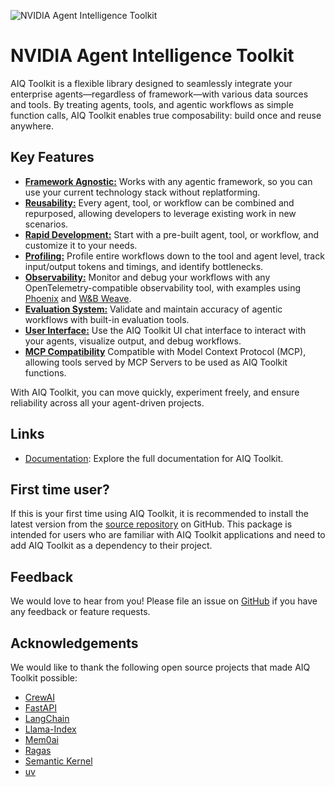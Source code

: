 <!--
SPDX-FileCopyrightText: Copyright (c) 2024-2025, NVIDIA CORPORATION & AFFILIATES. All rights reserved.
SPDX-License-Identifier: Apache-2.0

Licensed under the Apache License, Version 2.0 (the "License");
you may not use this file except in compliance with the License.
You may obtain a copy of the License at

http://www.apache.org/licenses/LICENSE-2.0

Unless required by applicable law or agreed to in writing, software
distributed under the License is distributed on an "AS IS" BASIS,
WITHOUT WARRANTIES OR CONDITIONS OF ANY KIND, either express or implied.
See the License for the specific language governing permissions and
limitations under the License.
-->

![NVIDIA Agent Intelligence Toolkit](https://media.githubusercontent.com/media/NVIDIA/AIQToolkit/refs/heads/main/docs/source/_static/aiqtoolkit_banner.png "AIQ Toolkit banner image")

# NVIDIA Agent Intelligence Toolkit

AIQ Toolkit is a flexible library designed to seamlessly integrate your enterprise agents—regardless of framework—with various data sources and tools. By treating agents, tools, and agentic workflows as simple function calls, AIQ Toolkit enables true composability: build once and reuse anywhere.

## Key Features

- [**Framework Agnostic:**](https://docs.nvidia.com/aiqtoolkit/1.1.0/extend/plugins.html) Works with any agentic framework, so you can use your current technology stack without replatforming.
- [**Reusability:**](https://docs.nvidia.com/aiqtoolkit/1.1.0/extend/sharing-components.html) Every agent, tool, or workflow can be combined and repurposed, allowing developers to leverage existing work in new scenarios.
- [**Rapid Development:**](https://docs.nvidia.com/aiqtoolkit/1.1.0/tutorials/index.html) Start with a pre-built agent, tool, or workflow, and customize it to your needs.
- [**Profiling:**](https://docs.nvidia.com/aiqtoolkit/1.1.0/workflows/profiler.html) Profile entire workflows down to the tool and agent level, track input/output tokens and timings, and identify bottlenecks.
- [**Observability:**](https://docs.nvidia.com/aiqtoolkit/1.1.0/workflows/observe/observe-workflow-with-phoenix.html) Monitor and debug your workflows with any OpenTelemetry-compatible observability tool, with examples using [Phoenix](https://docs.nvidia.com/aiqtoolkit/1.1.0/workflows/observe/observe-workflow-with-phoenix.html) and [W&B Weave](https://docs.nvidia.com/aiqtoolkit/1.1.0/workflows/observe/observe-workflow-with-weave.html).
- [**Evaluation System:**](https://docs.nvidia.com/aiqtoolkit/1.1.0/workflows/evaluate.html) Validate and maintain accuracy of agentic workflows with built-in evaluation tools.
- [**User Interface:**](https://docs.nvidia.com/aiqtoolkit/1.1.0/quick-start/launching-ui.html) Use the AIQ Toolkit UI chat interface to interact with your agents, visualize output, and debug workflows.
- [**MCP Compatibility**](https://docs.nvidia.com/aiqtoolkit/1.1.0/workflows/mcp/mcp-client.html) Compatible with Model Context Protocol (MCP), allowing tools served by MCP Servers to be used as AIQ Toolkit functions.

With AIQ Toolkit, you can move quickly, experiment freely, and ensure reliability across all your agent-driven projects.

## Links
 * [Documentation](https://docs.nvidia.com/aiqtoolkit/1.1.0/index.html): Explore the full documentation for AIQ Toolkit.

## First time user?
 If this is your first time using AIQ Toolkit, it is recommended to install the latest version from the [source repository](https://github.com/NVIDIA/AIQToolkit?tab=readme-ov-file#quick-start) on GitHub. This package is intended for users who are familiar with AIQ Toolkit applications and need to add AIQ Toolkit as a dependency to their project.

## Feedback

We would love to hear from you! Please file an issue on [GitHub](https://github.com/NVIDIA/AIQToolkit/issues) if you have any feedback or feature requests.

## Acknowledgements

We would like to thank the following open source projects that made AIQ Toolkit possible:

- [CrewAI](https://github.com/crewAIInc/crewAI)
- [FastAPI](https://github.com/tiangolo/fastapi)
- [LangChain](https://github.com/langchain-ai/langchain)
- [Llama-Index](https://github.com/run-llama/llama_index)
- [Mem0ai](https://github.com/mem0ai/mem0)
- [Ragas](https://github.com/explodinggradients/ragas)
- [Semantic Kernel](https://github.com/microsoft/semantic-kernel)
- [uv](https://github.com/astral-sh/uv)
